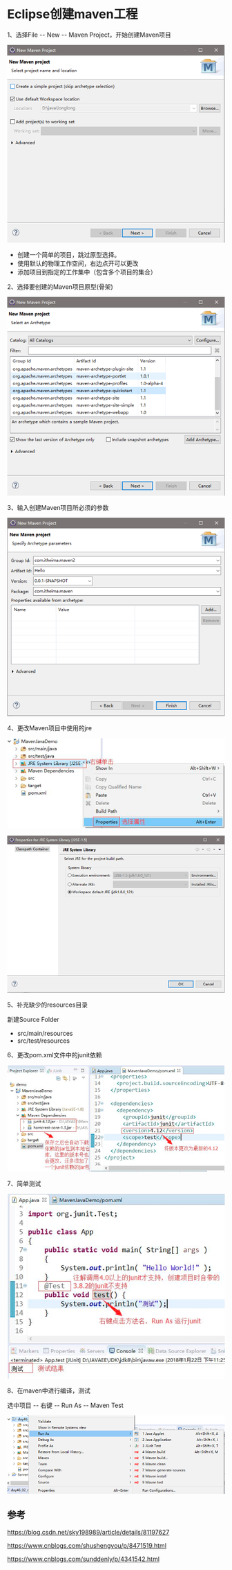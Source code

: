# Eclipse创建maven工程

1、选择File -- New -- Maven Project，开始创建Maven项目

![创建Maven项目](资料/0701.png)

- 创建一个简单的项目，跳过原型选择。
- 使用默认的物理工作空间，右边点开可以更改
- 添加项目到指定的工作集中（包含多个项目的集合）

2、选择要创建的Maven项目原型(骨架)

![项目原型](资料/0702.png)

3、输入创建Maven项目所必须的参数

![Maven参数](资料/0703.png)

4、更改Maven项目中使用的jre

![打开右键菜单](资料/0704.png)

![更改JRE](资料/0705.png)

5、补充缺少的resources目录

新建Source Folder

- src/main/resources
- src/test/resources

6、更改pom.xml文件中的junit依赖

![调整junit版本](资料/0706.png)

7、简单测试

![测试](资料/0707.png)

8、在maven中进行编译，测试

选中项目 -- 右键 -- Run As -- Maven Test

![测试2](资料/0708.png)

## 参考

<https://blog.csdn.net/sky198989/article/details/81197627>

<https://www.cnblogs.com/shushengyou/p/8471519.html>

<https://www.cnblogs.com/sunddenly/p/4341542.html>